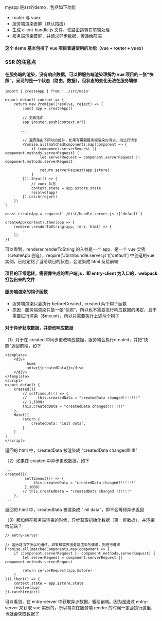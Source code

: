 myapp 是ssr的demo，包括如下功能

<ul>
  <li>router 与 vuex</li>
  <li>服务端渲染首屏（默认路由）</li>
  <li>生成 client-bundle.js 文件，使路由跳转在前端处理</li>
  <li>服务端渲染首屏，并请求异步数据，传递给前端</li>
</ul>

#### 这个 demo 基本包括了 vue 项目普遍使用的功能（vue + router + vuex）

### SSR 的注意点

#### 在服务端的渲染，没有响应数据，可以把服务端渲染理解为 vue 项目的一张“快照”，呈现的是一个状态（路由，数据），但状态的变化无法在服务端做

```
import { createApp } from '../src/main'

export default context => {
    return new Promise((resolve, reject) => {
        const app = createApp()

        // 更改路由
        app.$router.push(context.url)

       ...

        // 遍历路由下所以的组件，如果有需要服务端渲染的请求，则进行请求
        Promise.all(matchedComponents.map(component => {
            if (component.serverRequest || component.methods.serverRequest) {
                let serverRequest = component.serverRequest || component.methods.serverRequest

                return serverRequest(app.$store)
            }
        })).then(() => {
            // vuex 状态
            context.state = app.$store.state
            resolve(app)
        }).catch(reject)
    })
}
```

```
const createApp = require('./dist/bundle.server.js')['default']

createApp(context).then(app => {
    renderer.renderToString(app, (err, html) => {
        ...
    })
})
```

可以看到，renderer.renderToString 的入参是一个 app，是一个 vue 实例（createApp 创造），require('./dist/bundle.server.js')['default'] 中创造的vue 实例，已经定格了当前项目的状态，会渲染成 html 反给前端

#### 项目的正常运转，需要靠生成的客户端 js，即 entry-client 为入口的，webpack 打包出来的文件

#### 服务端渲染的钩子函数

<ul>
  <li>服务端渲染只会执行 beforeCreated , created 两个钩子函数</li>
  <li>原因：服务端渲染只是一张“快照”，所以也不需要进行响应数据的绑定，且不需要进行渲染（$mount），所以只需要执行上述两个钩子</li>
</ul>

#### 对于异步获取数据，并更改响应数据

（1）对于在 created 中同步更改响应数据，服务端会执行created，并把“快照”返回前端，如下

```
<template>
    <div>
          home
          <div>{{createdData}}</div>
    </div>
</template>
<script>
export default {
    created(){
        // setTimeout(() => {
        //     this.createdData = "createdData changed!!!!!!!"
        // },1000)
        this.createdData = "createdData changed!!!!!!!"
    },
    data(){
        return {
            createdData: "init data",
        }
    }
}
</script>
```

返回的 html 中，createdData 被渲染成 "createdData changed!!!!!!!"

（2）如果在 created 中异步更改数据，如下

```
...
created(){
         setTimeout(() => {
             this.createdData = "createdData changed!!!!!!!"
         },1000)
        // this.createdData = "createdData changed!!!!!!!"
    },
...
```

返回的 html 中，createdData 被渲染成 "init data"，即不会等待异步返回

（3）那如何在服务端渲染的时候，异步获取初始化数据（第一屏数据），并渲染给前端？

```
// entry-server

// 遍历路由下所以的组件，如果有需要服务端渲染的请求，则进行请求
Promise.all(matchedComponents.map(component => {
    if (component.serverRequest || component.methods.serverRequest) {
        let serverRequest = component.serverRequest || component.methods.serverRequest

        return serverRequest(app.$store)
    }
})).then(() => {
    context.state = app.$store.state
    resolve(app)
}).catch(reject)

```

可以看到，在 entry-server 中获取异步数据，塞给前端。因为是通过 entry-server 来获取 vue 实例的，所以每次在服务端 render 的时候一定会执行这里，也就会获取数据了




